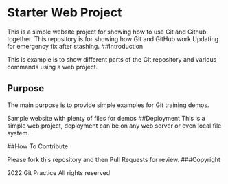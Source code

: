 # Starter Web Project

This is a simple website project for showing how to use Git and Github together.
This repository is for showing how Git and GitHub work
Updating for emergency fix after stashing.
##Introduction

This is example is to show different parts of the Git repository and various commands using a web project.

## Purpose
The main purpose is to provide simple examples for Git training demos. 

Sample website with plenty of files for demos
##Deployment 
This is a simple web project, deployment can be on any web server or even local file system.

##How To Contribute

Please fork this repository and then Pull Requests for review.
###Copyright

2022 Git Practice All rights reserved